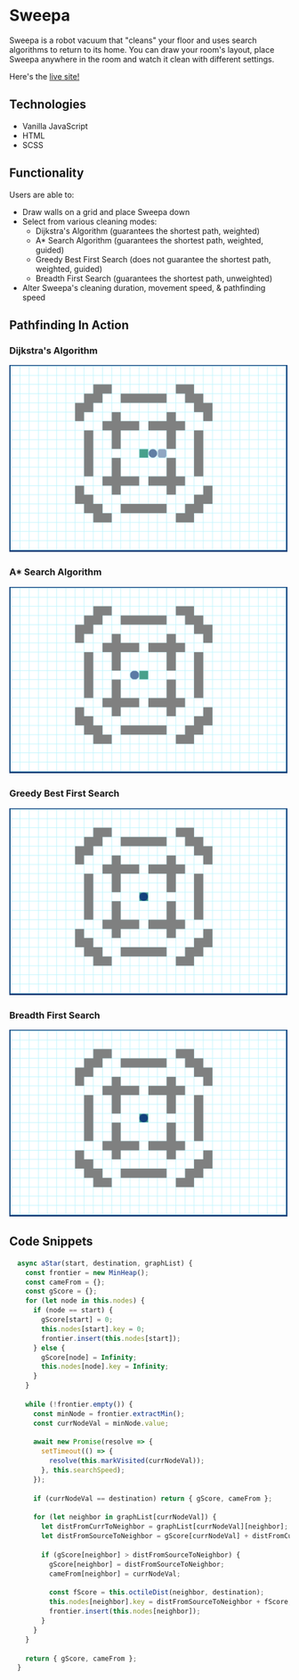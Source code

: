 # Sweepa

Sweepa is a robot vacuum that "cleans" your floor and uses search algorithms to return to its home. You can draw your room's layout, place Sweepa anywhere in the room and watch it clean with different settings.

Here's the [live site!](https://mace141.github.io/Sweepa)

## Technologies

* Vanilla JavaScript
* HTML
* SCSS

## Functionality

Users are able to:
* Draw walls on a grid and place Sweepa down
* Select from various cleaning modes: 
  * Dijkstra's Algorithm (guarantees the shortest path, weighted)
  * A* Search Algorithm (guarantees the shortest path, weighted, guided)
  * Greedy Best First Search (does not guarantee the shortest path, weighted, guided)
  * Breadth First Search (guarantees the shortest path, unweighted)
* Alter Sweepa's cleaning duration, movement speed, & pathfinding speed

## Pathfinding In Action

### Dijkstra's Algorithm

<img src="/dist/assets/gifs/dijkstras.gif" alt="Dijkstra's Algorithm" width="500" height="auto"/>

### A* Search Algorithm

<img src="/dist/assets/gifs/astar.gif" alt="A* Search Algorithm" width="500" height="auto"/>

### Greedy Best First Search

<img src="/dist/assets/gifs/greedybestfirst.gif" alt="Greedy Best First Search" width="500" height="auto"/>

### Breadth First Search

<img src="/dist/assets/gifs/breadthfirst.gif" alt="Breadth First Search" width="500" height="auto"/>

## Code Snippets
```javascript
  async aStar(start, destination, graphList) {
    const frontier = new MinHeap();
    const cameFrom = {};
    const gScore = {};
    for (let node in this.nodes) {
      if (node == start) {
        gScore[start] = 0;
        this.nodes[start].key = 0;
        frontier.insert(this.nodes[start]);
      } else {
        gScore[node] = Infinity;
        this.nodes[node].key = Infinity;
      }
    }
    
    while (!frontier.empty()) {
      const minNode = frontier.extractMin();
      const currNodeVal = minNode.value;
      
      await new Promise(resolve => {
        setTimeout(() => {
          resolve(this.markVisited(currNodeVal));
        }, this.searchSpeed);
      });
      
      if (currNodeVal == destination) return { gScore, cameFrom };
      
      for (let neighbor in graphList[currNodeVal]) {
        let distFromCurrToNeighbor = graphList[currNodeVal][neighbor];
        let distFromSourceToNeighbor = gScore[currNodeVal] + distFromCurrToNeighbor;
        
        if (gScore[neighbor] > distFromSourceToNeighbor) {
          gScore[neighbor] = distFromSourceToNeighbor;
          cameFrom[neighbor] = currNodeVal;

          const fScore = this.octileDist(neighbor, destination);
          this.nodes[neighbor].key = distFromSourceToNeighbor + fScore;
          frontier.insert(this.nodes[neighbor]);
        }
      }
    }
    
    return { gScore, cameFrom };
  }
```

